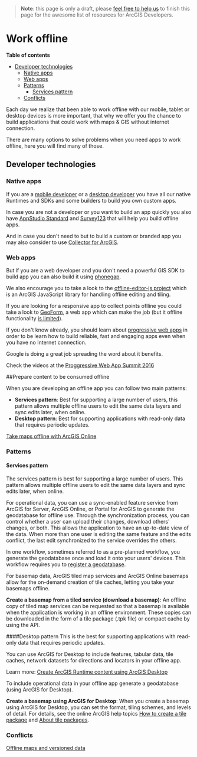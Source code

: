 > **Note**: this page is only a draft, please [feel free to help us](https://github.com/hhkaos/awesome-arcgis#contributions) to finish this page for the awesome list of resources for ArcGIS Developers.

# Work offline

<!-- START doctoc generated TOC please keep comment here to allow auto update -->
<!-- DON'T EDIT THIS SECTION, INSTEAD RE-RUN doctoc TO UPDATE -->
**Table of contents**

- [Developer technologies](#developer-technologies)
  - [Native apps](#native-apps)
  - [Web apps](#web-apps)
  - [Patterns](#patterns)
    - [Services pattern](#services-pattern)
  - [Conflicts](#conflicts)

<!-- END doctoc generated TOC please keep comment here to allow auto update -->

Each day we realize that been able to work offline with our mobile, tablet or
desktop devices is more important, that why we offer you the chance to build
applications that could work with maps & GIS without internet connection.

There are many options to solve problems when you need apps to work offline, here
you will find many of those.

## Developer technologies
### Native apps
If you are a [mobile developer](../../mobile) or a [desktop developer](../../mobile)
you have all our native Runtimes and SDKs and some builders to build you own
custom apps.

In case you are not a developer or you want to build an app quickly you also
have [AppStudio Standard](../products/appstudio) and [Survey123](../products/survey123)
that will help you build offline apps.

And in case you don't need to but to build a custom or branded app you may also
consider to use [Collector for ArcGIS](http://www.esri.com/products/collector-for-arcgis).

### Web apps
But if you are a web developer and you don't need a powerful GIS SDK to build
app you can also build it using [phonegap](../../front-end/phonegap).

We also encourage you to take a look to the [offline-editor-js project](../../front-end/dojo/offline-editor-js) which is an ArcGIS JavaScript
library for handling offline editing and tiling.

If you are looking for a responsive app to collect points oflline you could take
a look to [GeoForm](https://github.com/Esri/geoform-template-js), a web app which can make the job (but it offline functionality
  [is limited](https://geonet.esri.com/groups/survey123/blog/2015/09/04/survey123-collector-and-geoform-a-quick-comparison)).

If you don't know already, you should learn about [progressive web apps](https://developers.google.com/web/progressive-web-apps/) in order to be
learn how to build reliable, fast and engaging apps even when you have no
Internet connection.

Google is doing a great job spreading the word about it benefits.

Check the videos at the [Proggressive Web App Summit 2016](https://www.youtube.com/playlist?list=PLNYkxOF6rcIAWWNR_Q6eLPhsyx6VvYjVb)

##Prepare content to be consumed offline

When you are developing an offline app you can follow two main patterns:

* **Services pattern**: Best for supporting a large number of users, this pattern allows multiple offline users to edit the same data layers and sync edits later, when online.
* **Desktop pattern**: Best for supporting applications with read-only data that requires periodic updates.

[Take maps offline with ArcGIS Online](http://doc.arcgis.com/en/arcgis-online/create-maps/take-maps-offline.htm)

### Patterns
#### Services pattern
The services pattern is best for supporting a large number of users. This pattern allows multiple offline users to edit the same data layers and sync edits later, when online.

For operational data, you can use a sync-enabled feature service from ArcGIS for Server, ArcGIS Online, or Portal for ArcGIS to generate the geodatabase for offline use. Through the synchronization process, you can control whether a user can upload their changes, download others' changes, or both. This allows the application to have an up-to-date view of the data. When more than one user is editing the same feature and the edits conflict, the last edit synchronized to the service overrides the others.

In one workflow, sometimes referred to as a pre-planned workflow, you generate the geodatabase once and load it onto your users' devices. This workflow requires you to [register a geodatabase](https://developers.arcgis.com/net/10-2/desktop/guide/create-an-offline-map.htm#ESRI_SECTION3_7BBF009905B847569B3E8B61A1991001).

For basemap data, ArcGIS tiled map services and ArcGIS Online basemaps allow for the on-demand creation of tile caches, letting you take your basemaps offline.

**Create a basemap from a tiled service (download a basemap)**: An offline copy of
tiled map services can be requested so that a basemap is available when the
application is working in an offline environment. These copies can be downloaded
in the form of a tile package (.tpk file) or compact cache by using the API.

####Desktop pattern
This is the best for supporting applications with read-only data that requires
periodic updates.

You can use ArcGIS for Desktop to include features, tabular data, tile caches,
network datasets for directions and locators in your offline app.

Learn more: [Create ArcGIS Runtime content using ArcGIS Desktop](http://desktop.arcgis.com/en/arcmap/10.3/map/working-with-arcmap/creating-arcgis-runtime-content.htm)

To include operational data in your offline app generate a geodatabase (using
ArcGIS for Desktop).

**Create a basemap using ArcGIS for Desktop**: When you create a basemap using
ArcGIS for Desktop, you can set the format, tiling schemes, and levels of detail.
For details, see the online ArcGIS help topics
[How to create a tile package](http://desktop.arcgis.com/en/arcmap/10.3/map/working-with-arcmap/how-to-create-a-tile-package.htm) and [About tile packages](http://desktop.arcgis.com/en/arcmap/10.3/map/working-with-arcmap/about-tile-packages.htm).

### Conflicts
[Offline maps and versioned data](http://server.arcgis.com/en/server/latest/publish-services/linux/offline-maps-and-versioned-data.htm)
